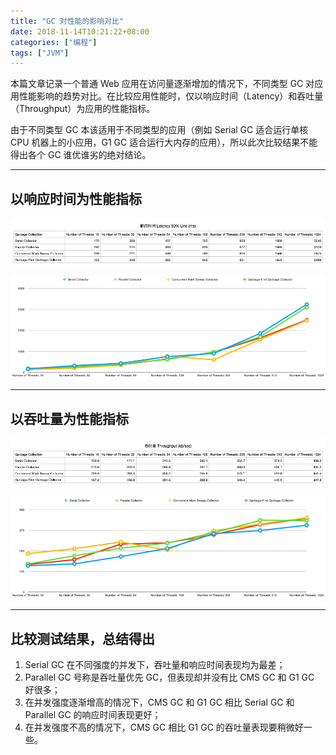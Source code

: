 ```yaml
---
title: "GC 对性能的影响对比"
date: 2018-11-14T10:21:22+08:00
categories: ["编程"]
tags: ["JVM"]
---
```


本篇文章记录一个普通 Web 应用在访问量逐渐增加的情况下，不同类型 GC 对应用性能影响的趋势对比。<!-- more -->在比较应用性能时，仅以响应时间（Latency）和吞吐量（Throughput）为应用的性能指标。

由于不同类型 GC 本该适用于不同类型的应用（例如 Serial GC 适合运行单核 CPU 机器上的小应用，G1 GC 适合运行大内存的应用），所以此次比较结果不能得出各个 GC 谁优谁劣的绝对结论。

---

## 以响应时间为性能指标

![image](/images/GC对性能的影响对比/latency-table.png)

![image](/images/GC对性能的影响对比/latency-img.png)

---

## 以吞吐量为性能指标

![image](/images/GC对性能的影响对比/throughput-table.png)

![image](/images/GC对性能的影响对比/throughput-img.png)

---

## 比较测试结果，总结得出

1. Serial GC 在不同强度的并发下，吞吐量和响应时间表现均为最差；
2. Parallel GC 号称是吞吐量优先 GC，但表现却并没有比 CMS GC 和 G1 GC 好很多；
3. 在并发强度逐渐增高的情况下，CMS GC 和 G1 GC 相比 Serial GC 和 Parallel GC 的响应时间表现更好；
4. 在并发强度不高的情况下，CMS GC 相比 G1 GC 的吞吐量表现要稍微好一些。
